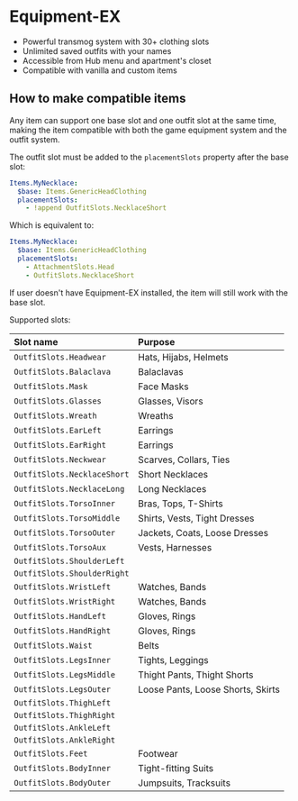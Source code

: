 # Equipment-EX

- Powerful transmog system with 30+ clothing slots
- Unlimited saved outfits with your names
- Accessible from Hub menu and apartment's closet
- Compatible with vanilla and custom items

## How to make compatible items

Any item can support one base slot and one outfit slot at the same time,
making the item compatible with both the game equipment system and the outfit system.

The outfit slot must be added to the `placementSlots` property after the base slot:

```yaml
Items.MyNecklace:
  $base: Items.GenericHeadClothing
  placementSlots: 
    - !append OutfitSlots.NecklaceShort
```

Which is equivalent to:

```yaml
Items.MyNecklace:
  $base: Items.GenericHeadClothing
  placementSlots: 
    - AttachmentSlots.Head
    - OutfitSlots.NecklaceShort
```

If user doesn't have Equipment-EX installed, the item will still work with the base slot.

Supported slots:

| Slot name                   | Purpose                           |
|:----------------------------|:----------------------------------|
| `OutfitSlots.Headwear`      | Hats, Hijabs, Helmets             |
| `OutfitSlots.Balaclava`     | Balaclavas                        |
| `OutfitSlots.Mask`          | Face Masks                        |
| `OutfitSlots.Glasses`       | Glasses, Visors                   |
| `OutfitSlots.Wreath`        | Wreaths                           |
| `OutfitSlots.EarLeft`       | Earrings                          |
| `OutfitSlots.EarRight`      | Earrings                          |
| `OutfitSlots.Neckwear`      | Scarves, Collars, Ties            |
| `OutfitSlots.NecklaceShort` | Short Necklaces                   | 
| `OutfitSlots.NecklaceLong`  | Long Necklaces                    |  
| `OutfitSlots.TorsoInner`    | Bras, Tops, T-Shirts              |  
| `OutfitSlots.TorsoMiddle`   | Shirts, Vests, Tight Dresses      |     
| `OutfitSlots.TorsoOuter`    | Jackets, Coats, Loose Dresses     |           
| `OutfitSlots.TorsoAux`      | Vests, Harnesses                  |                      
| `OutfitSlots.ShoulderLeft`  |                                   |                    
| `OutfitSlots.ShoulderRight` |                                   |                   
| `OutfitSlots.WristLeft`     | Watches, Bands                    |
| `OutfitSlots.WristRight`    | Watches, Bands                    |
| `OutfitSlots.HandLeft`      | Gloves, Rings                     |
| `OutfitSlots.HandRight`     | Gloves, Rings                     |
| `OutfitSlots.Waist`         | Belts                             |
| `OutfitSlots.LegsInner`     | Tights, Leggings                  |
| `OutfitSlots.LegsMiddle`    | Thight Pants, Thight Shorts       |
| `OutfitSlots.LegsOuter`     | Loose Pants, Loose Shorts, Skirts |
| `OutfitSlots.ThighLeft`     |                                   |
| `OutfitSlots.ThighRight`    |                                   |
| `OutfitSlots.AnkleLeft`     |                                   |
| `OutfitSlots.AnkleRight`    |                                   |
| `OutfitSlots.Feet`          | Footwear                          |
| `OutfitSlots.BodyInner`     | Tight-fitting Suits               |
| `OutfitSlots.BodyOuter`     | Jumpsuits, Tracksuits             |
